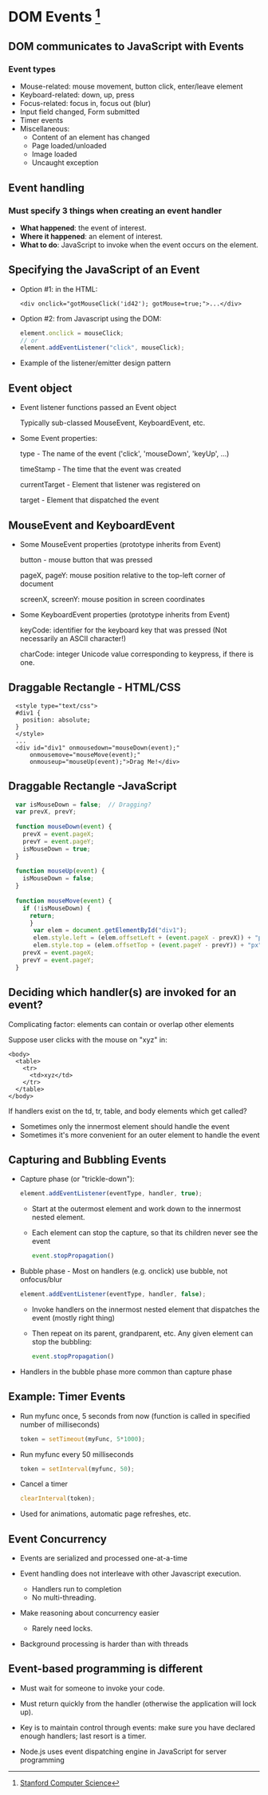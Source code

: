 # DOM Events [^1]

## DOM communicates to JavaScript with Events

### Event types

- Mouse-related: mouse movement, button click, enter/leave element
- Keyboard-related: down, up, press
- Focus-related: focus in, focus out (blur)
- Input field changed, Form submitted
- Timer events
- Miscellaneous:
  - Content of an element has changed
  - Page loaded/unloaded
  - Image loaded
  - Uncaught exception
  
## Event handling

### Must specify 3 things when creating an event handler

- **What happened**: the event of interest.
- **Where it happened**: an element of interest.
- **What to do**: JavaScript to invoke when the event occurs on the element.

## Specifying the JavaScript of an Event


- Option #1: in the HTML:

  ```xhtml
  <div onclick="gotMouseClick('id42'); gotMouse=true;">...</div>
  ```
  
- Option #2: from Javascript using the DOM:

  ```javascript
  element.onclick = mouseClick;
  // or
  element.addEventListener("click", mouseClick);
  ```
    
- Example of the listener/emitter design pattern

## Event object

- Event listener functions passed an Event object

  Typically sub-classed MouseEvent, KeyboardEvent, etc.

- Some Event properties:

  type - The name of the event ('click', 'mouseDown', 'keyUp', ...) 
  
  timeStamp - The time that the event was created
  
  currentTarget - Element that listener was registered on
  
  target - Element that dispatched the event

## MouseEvent and KeyboardEvent

- Some MouseEvent properties (prototype inherits from Event)

  button - mouse button that was pressed
  
  pageX, pageY: mouse position relative to the top-left corner of document 
  
  screenX, screenY: mouse position in screen coordinates

- Some KeyboardEvent properties (prototype inherits from Event) 

  keyCode: identifier for the keyboard key that was pressed (Not necessarily an ASCII character!)
  
  charCode: integer Unicode value corresponding to keypress, if there is one.

## Draggable Rectangle - HTML/CSS

  ```xhtml
    <style type="text/css">
    #div1 {
      position: absolute;
    }
    </style>
    ...
    <div id="div1" onmousedown="mouseDown(event);"
        onmousemove="mouseMove(event);"
        onmouseup="mouseUp(event);">Drag Me!</div>
  ```

## Draggable Rectangle -JavaScript

  ```javascript
    var isMouseDown = false;  // Dragging?
    var prevX, prevY;
    
    function mouseDown(event) { 
      prevX = event.pageX; 
      prevY = event.pageY; 
      isMouseDown = true;
    }
    
    function mouseUp(event) { 
      isMouseDown = false;
    }
    
    function mouseMove(event) { 
      if (!isMouseDown) {
        return; 
        }
         var elem = document.getElementById("div1");
         elem.style.left = (elem.offsetLeft + (event.pageX - prevX)) + "px"; 
         elem.style.top = (elem.offsetTop + (event.pageY - prevY)) + "px"; 
      prevX = event.pageX;
      prevY = event.pageY; 
    }
  ```
  
## Deciding which handler(s) are invoked for an event?

Complicating factor: elements can contain or overlap other elements

Suppose user clicks with the mouse on "xyz" in:

  ```xhtml
  <body>
    <table> 
      <tr>
        <td>xyz</td> 
      </tr>
    </table>
  </body>
  ```

If handlers exist on the td, tr, table, and body elements which get called?
- Sometimes only the innermost element should handle the event
- Sometimes it's more convenient for an outer element to handle the event

## Capturing and Bubbling Events

- Capture phase (or "trickle-down"):

    ```javascript
    element.addEventListener(eventType, handler, true);
    ```
    
  - Start at the outermost element and work down to the innermost nested element.
  - Each element can stop the capture, so that its children never see the event
  
    ```javascript
    event.stopPropagation() 
    ```
    
- Bubble phase - Most on handlers (e.g. onclick) use bubble, not onfocus/blur

    ```javascript
    element.addEventListener(eventType, handler, false);
    ```
    
  - Invoke handlers on the innermost nested element that dispatches the event (mostly right thing)
  - Then repeat on its parent, grandparent, etc. Any given element can stop the bubbling:
  
    ```javascript
    event.stopPropagation() 
    ```
  
- Handlers in the bubble phase more common than capture phase

## Example: Timer Events

- Run myfunc once, 5 seconds from now (function is called in specified number of milliseconds)

    ```javascript
    token = setTimeout(myFunc, 5*1000); 
    ```

- Run myfunc every 50 milliseconds

    ```javascript
    token = setInterval(myfunc, 50); 
    ```

- Cancel a timer

    ```javascript
    clearInterval(token);
    ```

- Used for animations, automatic page refreshes, etc.

## Event Concurrency

- Events are serialized and processed one-at-a-time

- Event handling does not interleave with other Javascript execution.
  - Handlers run to completion
  - No multi-threading.
  
- Make reasoning about concurrency easier
  - Rarely need locks.
  
- Background processing is harder than with threads

## Event-based programming is different

- Must wait for someone to invoke your code.

- Must return quickly from the handler (otherwise the application will lock up).

- Key is to maintain control through events: make sure you have declared enough handlers; last resort is a timer.

- Node.js uses event dispatching engine in JavaScript for server programming


[^1]: [Stanford Computer Science](https://cs.stanford.edu)
